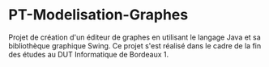# PT-Modelisation-Graphes
Projet de création d'un éditeur de graphes en utilisant le langage Java et sa bibliothèque graphique Swing. Ce projet s'est réalisé dans le cadre de la fin des études au DUT Informatique de Bordeaux 1.
